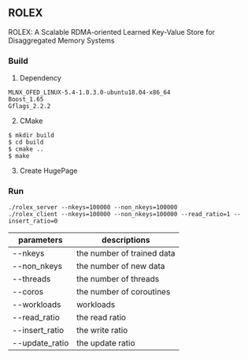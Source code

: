 ## ROLEX
ROLEX: A Scalable RDMA-oriented Learned Key-Value Store for Disaggregated Memory Systems

### Build
1. Dependency
```
MLNX_OFED_LINUX-5.4-1.0.3.0-ubuntu18.04-x86_64
Boost_1.65
Gflags_2.2.2
```
2. CMake
```
$ mkdir build
$ cd build
$ cmake ..
$ make
```
3. Create HugePage
### Run
```
./rolex_server --nkeys=100000 --non_nkeys=100000
./rolex_client --nkeys=100000 --non_nkeys=100000 --read_ratio=1 --insert_ratio=0
```
   
| parameters | descriptions |
|  ----  | ----  |
| --nkeys  | the number of trained data |
| --non_nkeys  | the number of new data |
| --threads  | the number of threads |
| --coros  | the number of coroutines |
| --workloads  | workloads |
| --read_ratio  | the read ratio |
| --insert_ratio  | the write ratio |
| --update_ratio  | the update ratio |.
